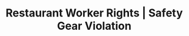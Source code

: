 ---
title: Restaurant Worker Rights | Safety Gear Violation
layout: entitlement
name: Day Laborer
experience: "I am not being provided required safety gear, such as gloves or a harness and lifeline for falls."
right: safety-rights
entitlement:
  - header: You have the right to a safe and healthy work environment.
  - description: Under federal law, you are entitled to a safe workplace. Your employer must provide a workplace free of known health and safety hazards. If you have concerns, you have the right to speak up about them without fear of retaliation. You also have the right to:<ul><li>Be trained in a language you understand</li><li>Work on machines that are safe</li><li>Be provided required safety gear, such as gloves or a harness and lifeline for falls</li><li>Be protected from toxic chemicals</li><li>Request an OSHA inspection, and speak to the inspector</li><li>Report an injury or illness, and get copies of your medical records</li><li>See copies of the workplace injury and illness log</li><li>Review records of work-related injuries and illnesses</li><li>Get copies of test results done to find hazards in the workplace</li>
actions:
  - { header: "File a complaint for a healthier and safer work environment.", description: "The Occupational Safety and Health Administration at DOL can help. Start by filing a complaint.", id: "osha-claim", cta: "File Now" }
---